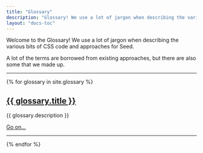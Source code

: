 ```yaml
---
title: "Glossary"
description: "Glossary! We use a lot of jargon when describing the various bits of CSS code and approaches for Seed."
layout: "docs-toc"
---
```


Welcome to the Glossary! We use a lot of jargon when describing the various bits of CSS code and approaches for Seed.

A lot of the terms are borrowed from existing approaches, but there are also some that we made up.

---

{% for glossary in site.glossary %}
  <h2>
    <a href="/seed{{ glossary.url }}" class="t-tx-charcoal-800">
      {{ glossary.title }}
    </a>
  </h2>
  <p class="t-tx-charcoal-400 u-mrg-b-2">{{ glossary.description }}</p>
  <p class="u-mrg-v-2">
    <a href="/seed{{ glossary.url }}">
      Go on…
    </a>
  </p>
  <hr>
{% endfor %}
